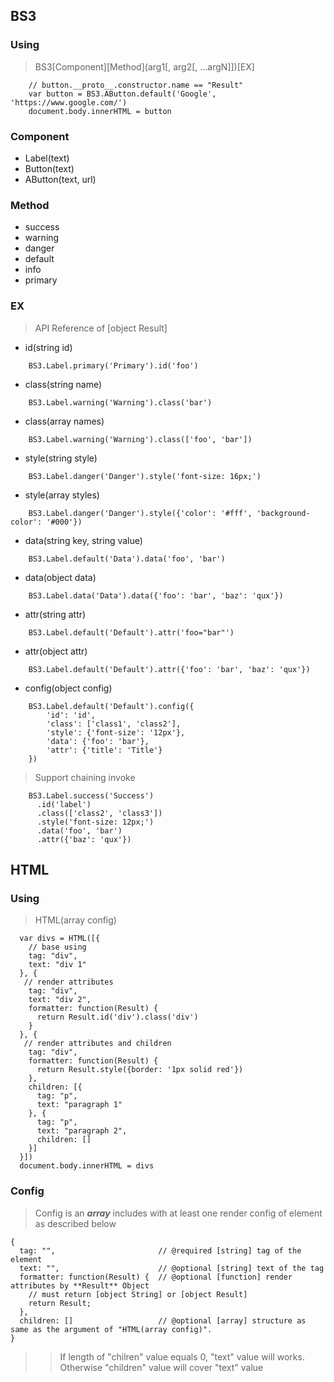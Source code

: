 ## BS3

### Using
> BS3[Component][Method](arg1[, arg2[, ...argN]])[EX]
```
    // button.__proto__.constructor.name == "Result"
    var button = BS3.AButton.default('Google', 'https://www.google.com/')
    document.body.innerHTML = button
```

### Component
* Label(text)
* Button(text)
* AButton(text, url)

### Method
* success
* warning
* danger
* default
* info
* primary

### EX
> API Reference of [object Result]
* id(string id)
```
    BS3.Label.primary('Primary').id('foo')
```

* class(string name)
```
    BS3.Label.warning('Warning').class('bar')
```

* class(array names)

```
    BS3.Label.warning('Warning').class(['foo', 'bar'])
```

* style(string style)
```
    BS3.Label.danger('Danger').style('font-size: 16px;')
```

* style(array styles)
```
    BS3.Label.danger('Danger').style({'color': '#fff', 'background-color': '#000'})
```

* data(string key, string value)
```
    BS3.Label.default('Data').data('foo', 'bar')
```

* data(object data)
```
    BS3.Label.data('Data').data({'foo': 'bar', 'baz': 'qux'})
```

* attr(string attr)
```
    BS3.Label.default('Default').attr('foo="bar"')
```

* attr(object attr)
```
    BS3.Label.default('Default').attr({'foo': 'bar', 'baz': 'qux'})
```

* config(object config)
```
    BS3.Label.default('Default').config({
        'id': 'id', 
        'class': ['class1', 'class2'],
        'style': {'font-size': '12px'},
        'data': {'foo': 'bar'},
        'attr': {'title': 'Title'}
    })
```

> Support chaining invoke
```
    BS3.Label.success('Success')
      .id('label')
      .class(['class2', 'class3'])
      .style('font-size: 12px;')
      .data('foo', 'bar')
      .attr({'baz': 'qux'})
```

## HTML

### Using
> HTML(array config)
```
  var divs = HTML([{
    // base using
    tag: "div",
    text: "div 1"
  }, {
   // render attributes
    tag: "div",
    text: "div 2",
    formatter: function(Result) {
      return Result.id('div').class('div')
    }
  }, {
   // render attributes and children
    tag: "div",
    formatter: function(Result) {
      return Result.style({border: '1px solid red'})
    },
    children: [{
      tag: "p",
      text: "paragraph 1"  
    }, {
      tag: "p",
      text: "paragraph 2",
      children: []
    }]
  }])
  document.body.innerHTML = divs
```

### Config
> Config is an ***array*** includes with at least one render config of element as described below
```
{
  tag: "",                       // @required [string] tag of the element
  text: "",                      // @optional [string] text of the tag
  formatter: function(Result) {  // @optional [function] render attributes by **Result** Object
    // must return [object String] or [object Result]
    return Result;
  },
  children: []                   // @optional [array] structure as same as the argument of "HTML(array config)".
}
```
>> If length of "chilren" value equals 0, "text" value will works. Otherwise "children" value will cover "text" value
